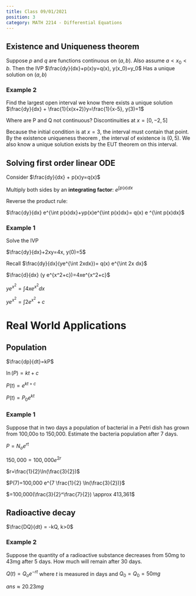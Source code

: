 ```yaml
---
title: Class 09/01/2021
position: 3
category: MATH 2214 - Differential Equations
---
```


## Existence and Uniqueness theorem

Suppose *p* and *q* are functions continuous on $(a,b)$. Also assume $a<x_0<b$. Then the IVP $\frac{dy}{dx}+p(x)y=q(x), y(x_0)=y_0$ Has a unique solution on $(a,b)$ 

### Example 2

Find the largest open interval we know there exists a unique solution $\frac{dy}{dx} + \frac{1}{x(x+2)}y=\frac{1}{x-5}, y(3)=1$

Where are P and Q not continuous? Discontinuities at $x=[0,-2,5]$

Because the initial condition is at $x=3$, the interval must contain that point. By the existence uniqueness theorem , the interval of existence is $(0,5)$. We also know a unique solution exists by the EUT theorem on this interval.



## Solving first order linear ODE

Consider $\frac{dy}{dx} + p(x)y=q(x)$

Multiply both sides by an **integrating factor**: $e^{\int p(x) dx}$

Reverse the product rule:

$\frac{dy}{dx} e^{\int p(x)dx}+yp(x)e^{\int p(x)dx}= q(x) e ^{\int p(x)dx}$

### Example 1

Solve the IVP

$\frac{dy}{dx}+2xy=4x, y(0)=5$

Recall $\frac{dy}{dx}(ye^{\int 2xdx})= q(x) e^{\int 2x dx}$

$\frac{d}{dx} (y e^{x^2+c})=4xe^{x^2+c}$

$ye^{x^2}=\int 4xe^{x^2}dx$

$ye^{x^2}=\int 2e^{x^2}+c$

# Real World Applications

## Population

$\frac{dp}{dt}=kP$

$\ln(P) = kt+c$

$P(t)=e^{kt+c}$

$P(t) = P_0 e^{kt}$

### Example 1 

Suppose that in two days a population of bacterial in a Petri dish has grown from 100,00o to 150,000. Estimate the bacteria population after 7 days.

$P=N_o e^{rt}$

$150,000=100,000e^{2r}$

$r=\frac{1}{2}\ln(\frac{3}{2})$

$P(7)=100,000 e^{7 \frac{1}{2} \ln(\frac{3}{2})}$

$=100,000(\frac{3}{2}^\frac{7}{2}) \approx 413,361$

## Radioactive decay

$\frac{DQ}{dt} = -kQ, k>0$

### Example 2

Suppose the quantity of a radioactive substance decreases from 50mg to 43mg after 5 days. How much will remain after 30 days.

$Q(t)=Q_o e^{-rt}$ where *t* is measured in days and $Q_0 = Q_0 = 50mg$ 

$ans \approx 20.23 mg$

